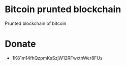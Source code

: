 # Bitcoin prunted blockchain
Prunted blockchain of bitcoin

# Donate
* 1K81m14fhQzpmKsSzjW12RFwxthWer8FUs
